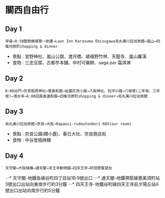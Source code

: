 # 關西自由行
## Day 1
```
早餐→8:30關西機場第一航廈→Laon Inn Karasuma Ebisugawa烏丸夷川拉翁旅館→嵐山→四條河原町shopping & dinner
```
* 景點 : 宮野神社、嵐山公園、渡月橋、嵯峨野竹林、天龍寺、嵐山羅漢
* 食物 : 三忠豆腐、古都芋本舖、中村可樂餅、saga par 霜淇淋

## Day 2
```
8:00出門→伏見稻荷神社→風香和服→祉園花見小路→八阪神社、石坪小路→八坂塔(二年坂、三年坂)→清水寺→6:00回風香還和服→四條河原町shopping & dinner→烏丸夷川拉翁旅館
```
## Day 3
```
烏丸夷川拉翁旅館→奈良→大阪→Rapanzi-rudoutonbori 603(our room)
```
* 景點 : 奈良公園(餵小鹿)、春日大社、奈良商店街
* 食物 : 中谷堂搗麻糬 
## Day 4
```
天守閣→大阪城櫓→通天閣→天王寺動物園→四天王寺→阿倍野展望台
```
⋅⋅⋅* 天守閣-地鐵各線谷町四丁目站1B‧9號出口
⋅⋅⋅* 通天閣-地鐵堺筋線惠美須町站3號出口出站向東南步行約3分鐘
⋅⋅⋅* 四天王寺-地鐵谷町線四天王寺前夕陽丘站4號出口出站向南步行約5分鐘
